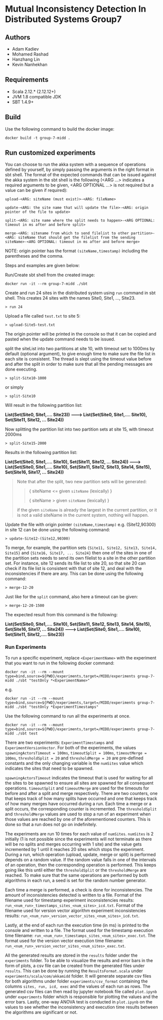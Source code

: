 # Mutual Inconsistency Detection In Distributed Systems Group7

## Authors
<ul>
  <li> Adam Kadiev </li>
  <li> Mohamed Rashad </li>
  <li> Hanzhang Lin </li>
  <li> Kevin Nanhekhan </li>
</ul>

## Requirements

- Scala 2.12.\* (2.12.12+)
- JVM 1.8 compatible JDK
- SBT 1.4.9+

## Build

Use the following command to build the docker image:

```
docker build -t group-7-midd .
```

## Run customized experiments

You can choose to run the akka system with a sequence of operations defined by yourself, by simply passing the
arguments in the right format in sbt shell. The format of the expected commands that can be issued against the akka system in the sbt shell is the following (<ARG ...> indicates a required arguments to be given, <ARG OPTIONAL ...> is not required but a value can be given if required):

```
upload-<ARG: siteName (must exist)>-<ARG: fileName>

update-<ARG: the site name that will update the file>-<ARG: origin pointer of the file to update>

split-<ARG: site name where the split needs to happen>-<ARG OPTIONAL: timeout in ms after and before split>

merge-<ARG: sitename from which to send filelist to other partition>-<ARG: siteName that should get the filelist from the sending siteName>-<ARG OPTIONAL: timeout in ms after and before merge>
```
NOTE: origin pointer has the format `(siteName,timestamp)` including the parentheses and the comma.

Steps and examples are given below:

Run/Create sbt shell from the created image:

```
docker run -it --rm group-7-midd ./sbt
```

Create and run 24 sites in the distributed system using `run` command in sbt shell. This creates 24 sites with the names Site0, Site1, ..., Site23.

```
> run 24
```

Upload a file called `test.txt` to site 5:

```
> upload-Site5-test.txt
```

The origin pointer will be printed in the console so that it can be copied and pasted when the update command needs to be issued.

split the siteList into two partitions at site 10, with timeout set to 1000ms by default (optional argument), to give enough time to make sure the file list in each site is consistent. The thread is slept using the timeout value before and after the split in order to make sure that all the pending messages are done executing.

```
> split-Site10-1000
```

or simply

```
> split-Site10
```

Will result in the following partition list:  

**List(Set(Site0, Site1,.... Site23)) ---> List(Set(Site0, Site1,.... Site10), Set(Site11, Site12, ... Site24))**

Now splitting the partition list into two partition sets at site 15, with timeout 2000ms

```
> split-Site15-2000
```

Results in the following partition list:

**List(Set(Site0, Site1,.... Site10), Set(Site11, Site12, ... Site24)) ---> List(Set(Site0, Site1,.... Site10), Set(Site11, Site12, Site13, Site14, Site15), Set(Site16, Site17, ... Site24))**


> Note that after the split, two new partition sets will be generated:
>
> > { siteName <= given `siteName` (lexically) }
> >
> > { siteName > given `siteName` (lexically) }
>
> if the given `siteName` is already the largest in the current partition, or it is not a valid
> siteName in the current system, nothing will happen.

Update the file with origin pointer `(siteName,timestamp)` e.g. (Site12,90300) in site 12 can be done using the following command:

```
> update-Site12-(Site12,90300)
```

To merge, for example, the partition sets `{Site11, Site12, Site13, Site14, Site15}` and `{Site16, Site17, ... Site24}` then one of the sites in one of the partition sets needs to send its own filelist to a site in the other partition set. For instance, site 12 sends its file list to site 20, so that site 20 can check if its file list is consistent with that of site 12,
and deal with the inconsistencies if there are any. This can be done using the following command:  
```
> merge-12-20
```
Just like for the `split` command, also here a timeout can be given:
```
> merge-12-20-1500
```
The expected result from this command is the following:

**List(Set(Site0, Site1,.... Site10), Set(Site11, Site12, Site13, Site14, Site15), Set(Site16, Site17, ... Site24)) ---> List(Set(Site0, Site1,.... Site10), Set(Site11, Site12,.... Site23))**

### Run Experiments

To run a specific experiment, replace `<ExperimentName>` with the experiment that you want to run in the following docker command:

```
docker run -it --rm --mount type=bind,source=${PWD}/experiments,target=/MIDD/experiments group-7-midd ./sbt "testOnly *<ExperimentName>"
```
e.g.
```
docker run -it --rm --mount type=bind,source=${PWD}/experiments,target=/MIDD/experiments group-7-midd ./sbt "testOnly *ExperimentTimestamps"
```

Use the following command to run all the experiments at once.

```
docker run -it --rm --mount type=bind,source=${PWD}/experiments,target=/MIDD/experiments group-7-midd ./sbt test
```

There are two experiments: `ExperimentTimestamps` and `ExperimentVersionVector`. For both of the experiments, the values `spawningActorsTimeout = 100ms`, `timeoutSplit = 100ms`, `timeoutMerge = 100ms`, `thresholdSplit = 20` and `thresholdMerge = 20` are pre-defined constants and the only changing variable is the `numSites` value which indicates the sites that need to be spawned. 

`spawningActorsTimeout` indicates the timeout that is used for waiting for all the sites to be spawned to ensure all sites are spawned for all consequent operations. `timeoutSplit` and `timeoutMerge` are used for the timeouts for before and after a split and merge respectively. There are two counters, one that keeps track of how many splits have occurred and one that keeps track of how many merges have occurred during a run. Each time a merge or a split occurs, the corresponding counter is incremented. The `thresholdSplit` and `thresholdMerge` values are used to stop a run of an experiment when those values are reached by one of the aforementioned counters. This is done so that a run does not go on indefinitely.

The experiments are run 10 times for each value of `numSites`. `numSites` is 2 initially (1 is not possible since the experiments will not terminate as there will be no splits and merges occurring with 1 site) and the value gets incremented by 1 until it reaches 20 sites which stops the experiment. During a run, which operation (upload, update, merge or split) is performed depends on a random value. If the random value falls in one of the intervals of an operation, then the corresponding operation is performed. This keeps going like this until either the `thresholdSplit` or the `thresholdMerge` are reached. To make sure that the same operations are performed by both algorithms in each run, a seed is set for the random number generator. 

Each time a merge is performed, a check is done for inconsistencies. The amount of inconsistencies detected is written to a file. Format of the filename used for timestamp experiment inconsistencies results: `run_<num_run>_timestamps_sites_<num_sites>_icd.txt`. Format of the filename used for version vector algorithm experiment inconsistencies results: `run_<num_run>_version_vector_sites_<num_sites>_icd.txt`.

Lastly, at the end of each run the execution time (in ms) is printed to the console and written to a file. The format used for the timestamp execution time filename: `run_<num_run>_timestamps_sites_<num_sites>_exec.txt`. The format used for the version vector execution time filename: `run_<num_run>_version_vector_sites_<num_sites>_exec.txt`.

All the generated results are stored in the `results` folder under the `experiments` folder. To be able to visualize the results and error bars in the form of plots, a csv file can be created from the generated files under `results`. This can be done by running the `ResultsFormat.scala` under `experiments/scala/com/akkamidd` folder. It will generate separate csv files for both algorithms under folder `experiments/csv_format` containing the columns `sites, run, icd, exec` and the values of each run as rows. The generated csv files can then read by jupyter notebook file called `plot.ipynb` under `experiments` folder which is responsible for plotting the values and the error bars. Lastly, one-way ANOVA test is conducted in `plot.ipynb` on the values to see whether the inconsistency and execution time results between the algorithms are significant or not.
